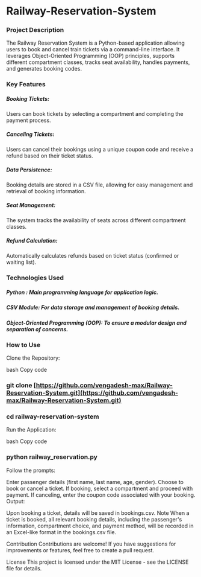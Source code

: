 # Railway-Reservation-System

### Project Description
The Railway Reservation System is a Python-based application allowing users to book and cancel train tickets via a command-line interface. It leverages Object-Oriented Programming (OOP) principles, supports different compartment classes, tracks seat availability, handles payments, and generates booking codes.

### Key Features
##### Booking Tickets: 
Users can book tickets by selecting a compartment and completing the payment process.
##### Canceling Tickets: 
Users can cancel their bookings using a unique coupon code and receive a refund based on their ticket status.
##### Data Persistence: 
Booking details are stored in a CSV file, allowing for easy management and retrieval of booking information.
##### Seat Management: 
The system tracks the availability of seats across different compartment classes.
##### Refund Calculation: 
Automatically calculates refunds based on ticket status (confirmed or waiting list).

### Technologies Used
##### Python : Main programming language for application logic.
##### CSV Module: For data storage and management of booking details.
##### Object-Oriented Programming (OOP): To ensure a modular design and separation of concerns.

### How to Use
Clone the Repository:

bash
Copy code
### git clone [https://github.com/vengadesh-max/Railway-Reservation-System.git](https://github.com/vengadesh-max/Railway-Reservation-System.git)
### cd railway-reservation-system
Run the Application:

bash
Copy code
### python railway_reservation.py
Follow the prompts:

Enter passenger details (first name, last name, age, gender).
Choose to book or cancel a ticket.
If booking, select a compartment and proceed with payment.
If canceling, enter the coupon code associated with your booking.
Output:

Upon booking a ticket, details will be saved in bookings.csv.
Note
When a ticket is booked, all relevant booking details, including the passenger's information, compartment choice, and payment method, will be recorded in an Excel-like format in the bookings.csv file.

Contribution
Contributions are welcome! If you have suggestions for improvements or features, feel free to create a pull request.

License
This project is licensed under the MIT License - see the LICENSE file for details.



